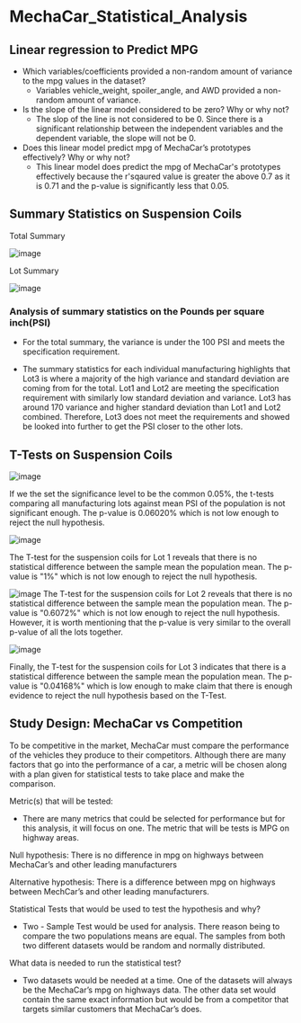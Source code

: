 # MechaCar_Statistical_Analysis

## Linear regression to Predict MPG
* Which variables/coefficients provided a non-random amount of variance to the mpg values in the dataset?
    *   Variables vehicle_weight, spoiler_angle, and AWD provided a non-random amount of variance.
* Is the slope of the linear model considered to be zero? Why or why not?
    * The slop of the line is not considered to be 0. Since there is a significant relationship between the independent variables and the dependent variable, the slope will not be 0.
* Does this linear model predict mpg of MechaCar’s prototypes effectively? Why or why not?
    * This linear model does predict the mpg of MechaCar's prototypes effectively because the r'sqaured value is greater the above 0.7 as it is 0.71 and the p-value is significantly less that 0.05.


## Summary Statistics on Suspension Coils

Total Summary

![image](https://user-images.githubusercontent.com/96553992/164757063-85fdbb83-3a2f-4c9d-b400-667c956b2f06.png)

Lot Summary

![image](https://user-images.githubusercontent.com/96553992/164757197-17d22158-4b7c-4f32-b004-81a26d1fee40.png)

### Analysis of summary statistics on the Pounds per square inch(PSI)

* For the total summary, the variance is under the 100 PSI and meets the specification requirement.

* The summary statistics for each individual manufacturing highlights that Lot3 is where a majority of the high variance and standard deviation are coming from for the total. Lot1 and Lot2 are meeting the specification requirement with similarly low standard deviation and variance. Lot3 has around 170 variance and higher standard deviation than Lot1 and Lot2 combined. Therefore, Lot3 does not meet the requirements and showed be looked into further to get the PSI closer to the other lots.


## T-Tests on Suspension Coils

![image](https://user-images.githubusercontent.com/96553992/164909683-a082c267-ff25-416a-bd62-88802b7b17b1.png)

If we the set the significance level to be the common 0.05%, the t-tests comparing all manufacturing lots against mean PSI of the population is not significant enough. The p-value is 0.06020% which is not low enough to reject the null hypothesis.


![image](https://user-images.githubusercontent.com/96553992/164909965-d3ff9ae5-fdb3-49e4-ab44-7e67ccc5e0a5.png)

The T-test for the suspension coils for Lot 1 reveals that there is no statistical difference between the sample mean the population mean. The p-value is "1%" which is not low enough to reject the null hypothesis.


![image](https://user-images.githubusercontent.com/96553992/164910310-74cac95c-8eca-4408-a2d2-3fb0ea9027e1.png)
The T-test for the suspension coils for Lot 2 reveals that there is no statistical difference between the sample mean the population mean. The p-value is "0.6072%" which is not low enough to reject the null hypothesis. However, it is worth mentioning that the p-value is very similar to the overall p-value of all the lots together.


![image](https://user-images.githubusercontent.com/96553992/164910411-f673976e-4ab1-406c-98ec-1386f4e42be4.png)

Finally, the T-test for the suspension coils for Lot 3 indicates that there is a statistical difference between the sample mean the population mean. The p-value is "0.04168%" which is low enough to make claim that there is enough evidence to reject the null hypothesis based on the T-Test.

## Study Design: MechaCar vs Competition
To be competitive in the market, MechaCar must compare the performance of the vehicles they produce to their competitors. Although there are many factors that go into the performance of a car, a metric will be chosen along with a plan given for statistical tests to take place and make the comparison. 

Metric(s) that will be tested:
* There are many metrics that could be selected for performance but for this analysis, it will focus on one. The metric that will be tests is MPG on highway areas.

Null hypothesis: There is no difference in mpg on highways between MechaCar’s and other leading manufacturers

Alternative hypothesis: There is a difference between mpg on highways between MechCar’s and other leading manufacturers.

Statistical Tests that would be used to test the hypothesis and why? 
* Two - Sample Test would be used for analysis. There reason being to compare the two populations means are equal. The samples from both two different datasets would be random and normally distributed. 

What data is needed to run the statistical test?
* Two datasets would be needed at a time. One of the datasets will always be the MechaCar’s mpg on highways data. The other data set would contain the same exact information but would be from a competitor that targets similar customers that MechaCar’s does.


